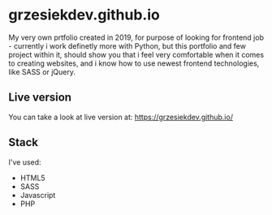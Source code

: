 # grzesiekdev.github.io
My very own prtfolio created in 2019, for purpose of looking for frontend job - currently i work definetly more with Python,
but this portfolio and few project within it, should show you that i feel very comfortable when it comes to creating websites,
and i know how to use newest frontend technologies, like SASS or jQuery. 

## Live version
You can take a look at live version at: https://grzesiekdev.github.io/

## Stack
I've used: 
* HTML5
* SASS
* Javascript
* PHP
